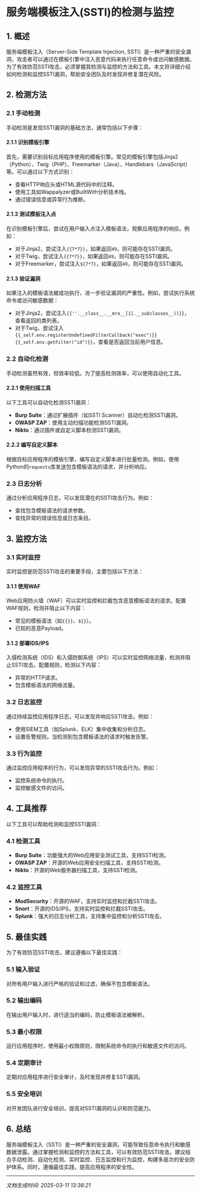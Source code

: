 # 服务端模板注入(SSTI)的检测与监控

## 1. 概述

服务端模板注入（Server-Side Template Injection, SSTI）是一种严重的安全漏洞，攻击者可以通过在模板引擎中注入恶意代码来执行任意命令或访问敏感数据。为了有效防范SSTI攻击，必须掌握其检测与监控的方法和工具。本文将详细介绍如何检测和监控SSTI漏洞，帮助安全团队及时发现并修复潜在风险。

## 2. 检测方法

### 2.1 手动检测

手动检测是发现SSTI漏洞的基础方法，通常包括以下步骤：

#### 2.1.1 识别模板引擎
首先，需要识别目标应用程序使用的模板引擎。常见的模板引擎包括Jinja2（Python）、Twig（PHP）、Freemarker（Java）、Handlebars（JavaScript）等。可以通过以下方式识别：
- 查看HTTP响应头或HTML源代码中的注释。
- 使用工具如Wappalyzer或BuiltWith分析技术栈。
- 通过错误信息或异常行为推断。

#### 2.1.2 测试模板注入点
在识别模板引擎后，尝试在用户输入点注入模板语法，观察应用程序的响应。例如：
- 对于Jinja2，尝试注入`{{7*7}}`，如果返回`49`，则可能存在SSTI漏洞。
- 对于Twig，尝试注入`{{7*7}}`，如果返回`49`，则可能存在SSTI漏洞。
- 对于Freemarker，尝试注入`${7*7}`，如果返回`49`，则可能存在SSTI漏洞。

#### 2.1.3 验证漏洞
如果注入的模板语法被成功执行，进一步验证漏洞的严重性。例如，尝试执行系统命令或访问敏感数据：
- 对于Jinja2，尝试注入`{{''.__class__.__mro__[1].__subclasses__()}}`，查看返回的类列表。
- 对于Twig，尝试注入`{{_self.env.registerUndefinedFilterCallback("exec")}}{{_self.env.getFilter("id")}}`，查看是否返回当前用户信息。

### 2.2 自动化检测

手动检测虽然有效，但效率较低。为了提高检测效率，可以使用自动化工具。

#### 2.2.1 使用扫描工具
以下工具可以自动化检测SSTI漏洞：
- **Burp Suite**：通过扩展插件（如SSTI Scanner）自动化检测SSTI漏洞。
- **OWASP ZAP**：使用主动扫描功能检测SSTI漏洞。
- **Nikto**：通过插件或自定义脚本检测SSTI漏洞。

#### 2.2.2 编写自定义脚本
根据目标应用程序的模板引擎，编写自定义脚本进行批量检测。例如，使用Python的`requests`库发送包含模板语法的请求，并分析响应。

### 2.3 日志分析

通过分析应用程序日志，可以发现潜在的SSTI攻击行为。例如：
- 查找包含模板语法的请求参数。
- 查找异常的错误信息或日志条目。

## 3. 监控方法

### 3.1 实时监控

实时监控是防范SSTI攻击的重要手段，主要包括以下方法：

#### 3.1.1 使用WAF
Web应用防火墙（WAF）可以实时监控和拦截包含恶意模板语法的请求。配置WAF规则，检测并阻止以下内容：
- 常见的模板语法（如`{{}}`、`${}`）。
- 已知的恶意Payload。

#### 3.1.2 部署IDS/IPS
入侵检测系统（IDS）和入侵防御系统（IPS）可以实时监控网络流量，检测并阻止SSTI攻击。配置规则，检测以下内容：
- 异常的HTTP请求。
- 包含模板语法的网络流量。

### 3.2 日志监控

通过持续监控应用程序日志，可以发现并响应SSTI攻击。例如：
- 使用SIEM工具（如Splunk、ELK）集中收集和分析日志。
- 设置告警规则，当检测到包含模板语法的请求时触发告警。

### 3.3 行为监控

通过监控应用程序的行为，可以发现异常的SSTI攻击行为。例如：
- 监控系统命令的执行。
- 监控敏感文件的访问。

## 4. 工具推荐

以下工具可以帮助检测和监控SSTI漏洞：

### 4.1 检测工具
- **Burp Suite**：功能强大的Web应用安全测试工具，支持SSTI检测。
- **OWASP ZAP**：开源的Web应用安全扫描工具，支持SSTI检测。
- **Nikto**：开源的Web服务器扫描工具，支持SSTI检测。

### 4.2 监控工具
- **ModSecurity**：开源的WAF，支持实时监控和拦截SSTI攻击。
- **Snort**：开源的IDS/IPS，支持实时监控和拦截SSTI攻击。
- **Splunk**：强大的日志分析工具，支持集中监控和分析SSTI攻击。

## 5. 最佳实践

为了有效防范SSTI攻击，建议遵循以下最佳实践：

### 5.1 输入验证
对所有用户输入进行严格的验证和过滤，确保不包含模板语法。

### 5.2 输出编码
在输出用户输入时，进行适当的编码，防止模板语法被解析。

### 5.3 最小权限
运行应用程序时，使用最小权限原则，限制系统命令的执行和敏感文件的访问。

### 5.4 定期审计
定期对应用程序进行安全审计，及时发现并修复SSTI漏洞。

### 5.5 安全培训
对开发团队进行安全培训，提高对SSTI漏洞的认识和防范能力。

## 6. 总结

服务端模板注入（SSTI）是一种严重的安全漏洞，可能导致任意命令执行和敏感数据泄露。通过掌握检测和监控的方法和工具，可以有效防范SSTI攻击。建议结合手动检测、自动化检测、实时监控、日志监控和行为监控，构建多层次的安全防护体系。同时，遵循最佳实践，提高应用程序的安全性。

---

*文档生成时间: 2025-03-11 13:36:21*
